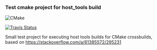 ### Test cmake project for host_tools build

![CMake](https://github.com/kaidokert/cmake-hosttools/workflows/CMake/badge.svg)

[![Travis Status](https://travis-ci.com/kaidokert/cmake-hosttools.svg?branch=master)](https://travis-ci.com/kaidokert/cmake-hosttools)

Small test project for executing host tools builds for CMake crossbuilds, based on https://stackoverflow.com/a/61385572/295231

